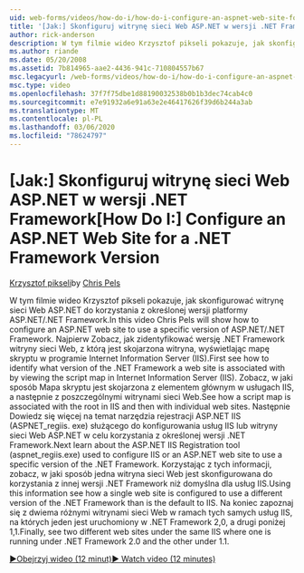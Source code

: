 ```yaml
---
uid: web-forms/videos/how-do-i/how-do-i-configure-an-aspnet-web-site-for-a-net-framework-version
title: '[Jak:] Skonfiguruj witrynę sieci Web ASP.NET w wersji .NET Framework | Microsoft Docs'
author: rick-anderson
description: W tym filmie wideo Krzysztof pikseli pokazuje, jak skonfigurować witrynę sieci Web ASP.NET do korzystania z określonej wersji platformy ASP.NET/.NET Framework. Najpierw Zobacz, jak zidentyfikować zawartość...
ms.author: riande
ms.date: 05/20/2008
ms.assetid: 7b814965-aae2-4436-941c-710804557b67
msc.legacyurl: /web-forms/videos/how-do-i/how-do-i-configure-an-aspnet-web-site-for-a-net-framework-version
msc.type: video
ms.openlocfilehash: 37f7f75dbe1d88190032538b0b1b3dec74cab4c0
ms.sourcegitcommit: e7e91932a6e91a63e2e46417626f39d6b244a3ab
ms.translationtype: MT
ms.contentlocale: pl-PL
ms.lasthandoff: 03/06/2020
ms.locfileid: "78624797"
---
```

# <a name="how-do-i-configure-an-aspnet-web-site-for-a-net-framework-version"></a><span data-ttu-id="7393f-104">[Jak:] Skonfiguruj witrynę sieci Web ASP.NET w wersji .NET Framework</span><span class="sxs-lookup"><span data-stu-id="7393f-104">[How Do I:] Configure an ASP.NET Web Site for a .NET Framework Version</span></span>

<span data-ttu-id="7393f-105">[Krzysztof pikseli](https://twitter.com/chrispels)</span><span class="sxs-lookup"><span data-stu-id="7393f-105">by [Chris Pels](https://twitter.com/chrispels)</span></span>

<span data-ttu-id="7393f-106">W tym filmie wideo Krzysztof pikseli pokazuje, jak skonfigurować witrynę sieci Web ASP.NET do korzystania z określonej wersji platformy ASP.NET/.NET Framework.</span><span class="sxs-lookup"><span data-stu-id="7393f-106">In this video Chris Pels will show how to configure an ASP.NET web site to use a specific version of ASP.NET/.NET Framework.</span></span> <span data-ttu-id="7393f-107">Najpierw Zobacz, jak zidentyfikować wersję .NET Framework witryny sieci Web, z którą jest skojarzona witryna, wyświetlając mapę skryptu w programie Internet Information Server (IIS).</span><span class="sxs-lookup"><span data-stu-id="7393f-107">First see how to identify what version of the .NET Framework a web site is associated with by viewing the script map in Internet Information Server (IIS).</span></span> <span data-ttu-id="7393f-108">Zobacz, w jaki sposób Mapa skryptu jest skojarzona z elementem głównym w usługach IIS, a następnie z poszczególnymi witrynami sieci Web.</span><span class="sxs-lookup"><span data-stu-id="7393f-108">See how a script map is associated with the root in IIS and then with individual web sites.</span></span> <span data-ttu-id="7393f-109">Następnie Dowiedz się więcej na temat narzędzia rejestracji ASP.NET IIS (ASPNET\_regiis. exe) służącego do konfigurowania usług IIS lub witryny sieci Web ASP.NET w celu korzystania z określonej wersji .NET Framework.</span><span class="sxs-lookup"><span data-stu-id="7393f-109">Next learn about the ASP.NET IIS Registration tool (aspnet\_regiis.exe) used to configure IIS or an ASP.NET web site to use a specific version of the .NET Framework.</span></span> <span data-ttu-id="7393f-110">Korzystając z tych informacji, zobacz, w jaki sposób jedna witryna sieci Web jest skonfigurowana do korzystania z innej wersji .NET Framework niż domyślna dla usług IIS.</span><span class="sxs-lookup"><span data-stu-id="7393f-110">Using this information see how a single web site is configured to use a different version of the .NET Framework than is the default to IIS.</span></span> <span data-ttu-id="7393f-111">Na koniec zapoznaj się z dwiema różnymi witrynami sieci Web w ramach tych samych usług IIS, na których jeden jest uruchomiony w .NET Framework 2,0, a drugi poniżej 1,1.</span><span class="sxs-lookup"><span data-stu-id="7393f-111">Finally, see two different web sites under the same IIS where one is running under .NET Framework 2.0 and the other under 1.1.</span></span>

[<span data-ttu-id="7393f-112">&#9654;Obejrzyj wideo (12 minut)</span><span class="sxs-lookup"><span data-stu-id="7393f-112">&#9654; Watch video (12 minutes)</span></span>](https://channel9.msdn.com/Blogs/ASP-NET-Site-Videos/how-do-i-configure-an-aspnet-web-site-for-a-net-framework-version)
